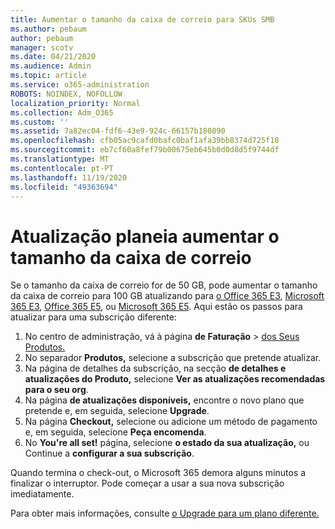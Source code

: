 ```yaml
---
title: Aumentar o tamanho da caixa de correio para SKUs SMB
ms.author: pebaum
author: pebaum
manager: scotv
ms.date: 04/21/2020
ms.audience: Admin
ms.topic: article
ms.service: o365-administration
ROBOTS: NOINDEX, NOFOLLOW
localization_priority: Normal
ms.collection: Adm_O365
ms.custom: ''
ms.assetid: 7a82ec04-fdf6-43e9-924c-66157b180890
ms.openlocfilehash: cfb05ac9cafd0bafc0baf1afa39bb8374d725f18
ms.sourcegitcommit: eb7cf60a8fef79b00675eb645b0d0d8d5f9744df
ms.translationtype: MT
ms.contentlocale: pt-PT
ms.lasthandoff: 11/19/2020
ms.locfileid: "49363694"
---
```

# <a name="upgrade-plans-to-increase-mailbox-size"></a>Atualização planeia aumentar o tamanho da caixa de correio

Se o tamanho da caixa de correio for de 50 GB, pode aumentar o tamanho da caixa de correio para 100 GB atualizando para [o Office 365 E3](https://www.microsoft.com/microsoft-365/enterprise/office-365-e3?rtc=1&activetab=pivot:overviewtab), [Microsoft 365 E3](https://www.microsoft.com/microsoft-365/enterprise/e3?activetab=pivot%3aoverviewtab), [Office 365 E5](https://www.microsoft.com/microsoft-365/enterprise/office-365-e5?rtc=1&activetab=pivot%3aoverviewtab), ou [Microsoft 365 E5](https://www.microsoft.com/microsoft-365/enterprise/e5?activetab=pivot%3aoverviewtab). Aqui estão os passos para atualizar para uma subscrição diferente:
  
1. No centro de administração, vá à página **de Faturação**  >  [dos Seus Produtos.](https://go.microsoft.com/fwlink/p/?linkid=842054)
2. No separador **Produtos,** selecione a subscrição que pretende atualizar.
3. Na página de detalhes da subscrição, na secção **de detalhes e atualizações do Produto,** selecione **Ver as atualizações recomendadas para o seu org**.
4. Na página **de atualizações disponíveis,** encontre o novo plano que pretende e, em seguida, selecione **Upgrade**.
5. Na página **Checkout,** selecione ou adicione um método de pagamento e, em seguida, selecione **Peça encomenda**.
6. No **You're all set!** página, selecione **o estado da sua atualização,** ou Continue a **configurar a sua subscrição**.

Quando termina o check-out, o Microsoft 365 demora alguns minutos a finalizar o interruptor. Pode começar a usar a sua nova subscrição imediatamente.

Para obter mais informações, consulte [o Upgrade para um plano diferente.](https://docs.microsoft.com/microsoft-365/commerce/subscriptions/upgrade-to-different-plan)